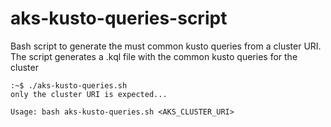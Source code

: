 # aks-kusto-queries-script
Bash script to generate the must common kusto queries from a cluster URI.
The script generates a .kql file with the common kusto queries for the cluster

```
:~$ ./aks-kusto-queries.sh
only the cluster URI is expected...

Usage: bash aks-kusto-queries.sh <AKS_CLUSTER_URI>
```
